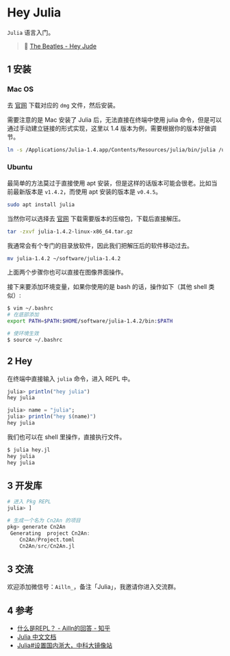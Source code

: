 # Hey Julia

`Julia` 语言入门。

> 🎵 [The Beatles - Hey Jude](https://www.youtube.com/watch?v=A_MjCqQoLLA)

## 1 安装

### Mac OS

去 [官网](https://julialang.org/downloads/) 下载对应的 `dmg` 文件，然后安装。

需要注意的是 Mac 安装了 Julia 后，无法直接在终端中使用 julia 命令，但是可以通过手动建立链接的形式实现，这里以 1.4 版本为例，需要根据你的版本好做调节。

```bash
ln -s /Applications/Julia-1.4.app/Contents/Resources/julia/bin/julia /usr/local/bin/julia
```

### Ubuntu

最简单的方法莫过于直接使用 apt 安装，但是这样的话版本可能会很老。比如当前最新版本是 `v1.4.2`，而使用 apt 安装的版本是 `v0.4.5`。

```bash
sudo apt install julia
```

当然你可以选择去 [官网](https://julialang.org/downloads/) 下载需要版本的压缩包，下载后直接解压。

```bash
tar -zxvf julia-1.4.2-linux-x86_64.tar.gz
```

我通常会有个专门的目录放软件，因此我们把解压后的软件移动过去。

```bash
mv julia-1.4.2 ~/software/julia-1.4.2
```

上面两个步骤你也可以直接在图像界面操作。

接下来要添加环境变量，如果你使用的是 bash 的话，操作如下（其他 shell 类似）:

```bash
$ vim ~/.bashrc
# 在底部添加
export PATH=$PATH:$HOME/software/julia-1.4.2/bin:$PATH

# 使环境生效
$ source ~/.bashrc
```

## 2 Hey

在终端中直接输入 `julia` 命令，进入 REPL 中。

```julia
julia> println("hey julia")
hey julia

julia> name = "julia";
julia> println("hey $(name)")
hey julia
```

我们也可以在 shell 里操作，直接执行文件。

```bash
$ julia hey.jl
hey julia
hey julia
```

## 3 开发库

```julia
# 进入 Pkg REPL
julia> ]

# 生成一个名为 Cn2An 的项目
pkg> generate Cn2An
 Generating  project Cn2An:
    Cn2An/Project.toml
    Cn2An/src/Cn2An.jl
```

## 3 交流

欢迎添加微信号：`Ailln_`，备注「Julia」，我邀请你进入交流群。

## 4 参考

- [什么是REPL？ - Ailln的回答 - 知乎](https://www.zhihu.com/question/53865469/answer/800624678)
- [Julia 中文文档](https://docs.juliacn.com/latest/)
- [Julia#设置国内浙大，中科大镜像站](https://blog.csdn.net/qq_38063935/article/details/84971513)